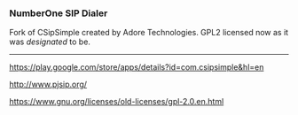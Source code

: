 ### NumberOne SIP Dialer

Fork of CSipSimple created by Adore Technologies. GPL2 licensed now as it was *designated* to be.

---

https://play.google.com/store/apps/details?id=com.csipsimple&hl=en

http://www.pjsip.org/

https://www.gnu.org/licenses/old-licenses/gpl-2.0.en.html